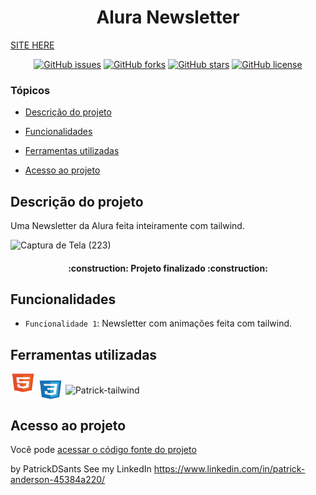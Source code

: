 <h1 align="center" id="Título-e-Imagem-de-capa"> Alura Newsletter </h1>

<a href= "https://chronometer-iota.vercel.app/">SITE HERE</a>

<p align="center">
<a href="https://github.com/PatrickDSants/landingpage/issues"><img alt="GitHub issues" src="https://img.shields.io/github/issues/PatrickDSants/landingpage?style=for-the-badge"></a>
<a href="https://github.com/PatrickDSants/landingpage/network"><img alt="GitHub forks" src="https://img.shields.io/github/forks/PatrickDSants/landingpage?style=for-the-badge"></a>
<a href="https://github.com/PatrickDSants/landingpage/stargazers"><img alt="GitHub stars" src="https://img.shields.io/github/stars/PatrickDSants/landingpage?style=for-the-badge"></a>
<a href="https://github.com/PatrickDSants/landingpage"><img alt="GitHub license" src="https://img.shields.io/github/license/PatrickDSants/landingpage?style=for-the-badge"></a>
</p>

### Tópicos 

- [Descrição do projeto](#descrição-do-projeto)

- [Funcionalidades](#funcionalidades)

- [Ferramentas utilizadas](#ferramentas-utilizadas)

- [Acesso ao projeto](#acesso-ao-projeto)

## Descrição do projeto 

<div align="justify">
<p>Uma Newsletter da Alura feita inteiramente com tailwind.</p>
  
![Captura de Tela (223)](https://user-images.githubusercontent.com/94023842/187046306-ab342cf1-155f-4388-93c1-3a78a97ffe71.png) 

</div>

<h4 align="center"> 
    :construction:  Projeto finalizado  :construction:
</h4>

## Funcionalidades

- `Funcionalidade 1`: Newsletter com animações feita com tailwind.

## Ferramentas utilizadas

<img alt="Patrick-HTML" height="30" width="40" src="https://raw.githubusercontent.com/devicons/devicon/master/icons/html5/html5-original.svg">
<img align="center" alt="Patrick-CSS" height="30" width="40" src="https://raw.githubusercontent.com/devicons/devicon/master/icons/css3/css3-original.svg">
 <img align="center" alt="Patrick-tailwind" height="30" width="40" src="https://cdn.jsdelivr.net/gh/devicons/devicon/icons/tailwindcss/tailwindcss-plain.svg" />

###

## Acesso ao projeto

Você pode [acessar o código fonte do projeto](https://github.com/PatrickDSants/aluranewsletter)


by PatrickDSants See my LinkedIn https://www.linkedin.com/in/patrick-anderson-45384a220/

